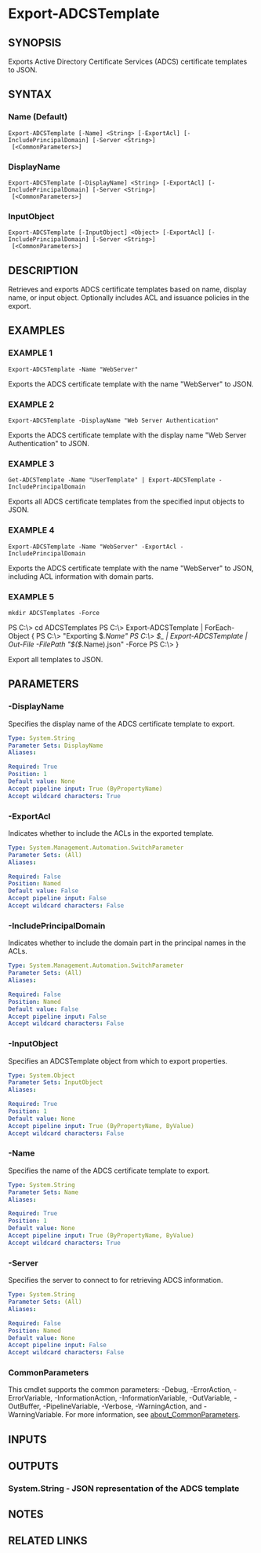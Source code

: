 ﻿---
external help file: PSADCSToolkit-help.xml
Module Name: PSADCSToolkit
online version:
schema: 2.0.0
---

# Export-ADCSTemplate

## SYNOPSIS
Exports Active Directory Certificate Services (ADCS) certificate templates to JSON.

## SYNTAX

### Name (Default)
```
Export-ADCSTemplate [-Name] <String> [-ExportAcl] [-IncludePrincipalDomain] [-Server <String>]
 [<CommonParameters>]
```

### DisplayName
```
Export-ADCSTemplate [-DisplayName] <String> [-ExportAcl] [-IncludePrincipalDomain] [-Server <String>]
 [<CommonParameters>]
```

### InputObject
```
Export-ADCSTemplate [-InputObject] <Object> [-ExportAcl] [-IncludePrincipalDomain] [-Server <String>]
 [<CommonParameters>]
```

## DESCRIPTION
Retrieves and exports ADCS certificate templates based on name, display name, or input object.
Optionally includes ACL and issuance policies in the export.

## EXAMPLES

### EXAMPLE 1
```
Export-ADCSTemplate -Name "WebServer"
```

Exports the ADCS certificate template with the name "WebServer" to JSON.

### EXAMPLE 2
```
Export-ADCSTemplate -DisplayName "Web Server Authentication"
```

Exports the ADCS certificate template with the display name "Web Server Authentication" to JSON.

### EXAMPLE 3
```
Get-ADCSTemplate -Name "UserTemplate" | Export-ADCSTemplate -IncludePrincipalDomain
```

Exports all ADCS certificate templates from the specified input objects to JSON.

### EXAMPLE 4
```
Export-ADCSTemplate -Name "WebServer" -ExportAcl -IncludePrincipalDomain
```

Exports the ADCS certificate template with the name "WebServer" to JSON, including ACL information with domain parts.

### EXAMPLE 5
```
mkdir ADCSTemplates -Force
```

PS C:\\\> cd ADCSTemplates
PS C:\\\> Export-ADCSTemplate | ForEach-Object {
PS C:\\\>     "Exporting $_.Name"
PS C:\\\>     $_ | Export-ADCSTemplate | Out-File -FilePath "$($_.Name).json" -Force
PS C:\\\> }

Export all templates to JSON.

## PARAMETERS

### -DisplayName
Specifies the display name of the ADCS certificate template to export.

```yaml
Type: System.String
Parameter Sets: DisplayName
Aliases:

Required: True
Position: 1
Default value: None
Accept pipeline input: True (ByPropertyName)
Accept wildcard characters: True
```

### -ExportAcl
Indicates whether to include the ACLs in the exported template.

```yaml
Type: System.Management.Automation.SwitchParameter
Parameter Sets: (All)
Aliases:

Required: False
Position: Named
Default value: False
Accept pipeline input: False
Accept wildcard characters: False
```

### -IncludePrincipalDomain
Indicates whether to include the domain part in the principal names in the ACLs.

```yaml
Type: System.Management.Automation.SwitchParameter
Parameter Sets: (All)
Aliases:

Required: False
Position: Named
Default value: False
Accept pipeline input: False
Accept wildcard characters: False
```

### -InputObject
Specifies an ADCSTemplate object from which to export properties.

```yaml
Type: System.Object
Parameter Sets: InputObject
Aliases:

Required: True
Position: 1
Default value: None
Accept pipeline input: True (ByPropertyName, ByValue)
Accept wildcard characters: False
```

### -Name
Specifies the name of the ADCS certificate template to export.

```yaml
Type: System.String
Parameter Sets: Name
Aliases:

Required: True
Position: 1
Default value: None
Accept pipeline input: True (ByPropertyName, ByValue)
Accept wildcard characters: True
```

### -Server
Specifies the server to connect to for retrieving ADCS information.

```yaml
Type: System.String
Parameter Sets: (All)
Aliases:

Required: False
Position: Named
Default value: None
Accept pipeline input: False
Accept wildcard characters: False
```

### CommonParameters
This cmdlet supports the common parameters: -Debug, -ErrorAction, -ErrorVariable, -InformationAction, -InformationVariable, -OutVariable, -OutBuffer, -PipelineVariable, -Verbose, -WarningAction, and -WarningVariable. For more information, see [about_CommonParameters](http://go.microsoft.com/fwlink/?LinkID=113216).

## INPUTS

## OUTPUTS

### System.String - JSON representation of the ADCS template
## NOTES

## RELATED LINKS
